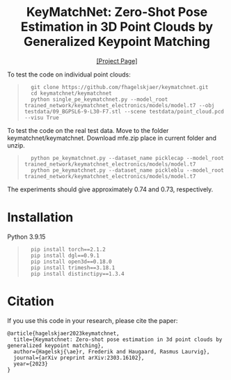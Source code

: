 <h1 align="center">
KeyMatchNet: Zero-Shot Pose Estimation in 3D Point Clouds by Generalized Keypoint Matching
</h1>

<div align="center">
<a href="https://keymatchnet.github.io/">[Project Page]</a>
</div>

To test the code on individual point clouds:

>		git clone https://github.com/fhagelskjaer/keymatchnet.git
>		cd keymatchnet/keymatchnet
>		python single_pe_keymatchnet.py --model_root trained_network/keymatchnet_electronics/models/model.t7 --obj testdata/09_BGPSL6-9-L30-F7.stl --scene testdata/point_cloud.pcd --visu True

To test the code on the real test data. Move to the folder keymatchnet/keymatchnet.
Download mfe.zip place in current folder and unzip.

>		python pe_keymatchnet.py --dataset_name picklecap --model_root trained_network/keymatchnet_electronics/models/model.t7
>		python pe_keymatchnet.py --dataset_name pickleblu --model_root trained_network/keymatchnet_electronics/models/model.t7

The experiments should give approximately 0.74 and 0.73, respectively.

# Installation

Python 3.9.15

>		pip install torch==2.1.2
>		pip install dgl==0.9.1
>		pip install open3d==0.18.0
>		pip install trimesh==3.18.1
>		pip install distinctipy==1.3.4

# Citation
If you use this code in your research, please cite the paper:

```
@article{hagelskjaer2023keymatchnet,
  title={Keymatchnet: Zero-shot pose estimation in 3d point clouds by generalized keypoint matching},
  author={Hagelskj{\ae}r, Frederik and Haugaard, Rasmus Laurvig},
  journal={arXiv preprint arXiv:2303.16102},
  year={2023}
}
```
